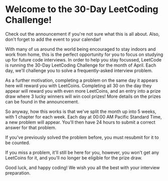 # Welcome to the 30-Day LeetCoding Challenge!
Check out the announcement if you're not sure what this is all about. Also, don't forget to add the event to your calendar!

With many of us around the world being encouraged to stay indoors and work from home, this is the perfect opportunity for you to focus on studying up for future code interviews. In order to help you stay focussed, LeetCode is running the 30-Day LeetCoding Challenge for the month of April. Each day, we'll challenge you to solve a frequently-asked interview problem.

As a further motivation, completing a problem on the same day it appears here will reward you with LeetCoins. Completing all 30 on the day they appear will reward you with even more LeetCoins, and an entry into a prize draw where 3 lucky winners will win cool prizes! More details on the prizes can be found in the announcement.

So anyway, how this works is that we've split the month up into 5 weeks, with 1 chapter for each week. Each day at 00:00 AM Pacific Standard Time, a new problem will appear. You'll then have 24 hours to submit a correct answer for that problem.

If you've previously solved the problem before, you must resubmit for it to be counted.

If you miss a problem, it'll still be here for you, however, you won't get any LeetCoins for it, and you'll no longer be eligible for the prize draw.

Good luck, and happy coding! We wish you all the best with your interview preparation.
